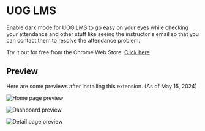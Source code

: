 # UOG LMS 

Enable dark mode for UOG LMS to go easy on your eyes while checking your attendance and other stuff like seeing the instructor's email so that you can contact them to resolve the attendance problem.

Try it out for free from the Chrome Web Store: [Click here](https://chromewebstore.google.com/detail/uog-lms-beauty-parlour/heigejlnmahflfjljmcmepehpdnlohcg)

## Preview

Here are some previews after installing this extension. (As of May 15, 2024)

![Home page preview](https://lh3.googleusercontent.com/8OD3enYVOIxMKMz0q1NdCq8-qMqsBxkdK5EWBJlq_5WPI4JZ1t_4o5HnVu6LA-JgAsvWRNqP7qfnGp6C9-WV3Noz=s1280-w1280-h800)

![Dashboard preview](https://lh3.googleusercontent.com/h9naZ-qVHjBkrU6z_S_erDYnW-JU7ATwS8qzNJjH5EHAth_jmIc7JfDnIksg9BlYWI8Of8dN6YMNwRn2hL7cqbD1=s1280-w1280-h800)

![Detail page preview](https://lh3.googleusercontent.com/_g8d6IqFpTA53zuzC1SBqv-mAqwX_g3eMox_cqDf3eQeOPRzGOF3tz3KZkj3zdVRYvzQrvJRJRkOXwkKT55JZi7XQw=s1280-w1280-h800)
